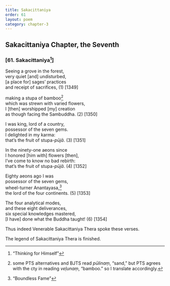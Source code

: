```yaml
---
title: Sakacittaniya
order: 61
layout: poem
category: chapter-3
---
```


## Sakacittaniya Chapter, the Seventh

### \[61. Sakacittaniya[^1]\]

Seeing a grove in the forest,  
very quiet \[and\] undisturbed,  
\[a place for\] sages’ practices  
and receipt of sacrifices, (1) \[1349\]

making a stupa of bamboo[^2]  
which was strewn with varied flowers,  
I \[then\] worshipped \[my\] creation  
as though facing the Sambuddha. (2) \[1350\]

I was king, lord of a country,  
possessor of the seven gems.  
I delighted in my karma:  
that’s the fruit of stupa-*pūjā*. (3) \[1351\]

In the ninety-one aeons since  
I honored \[him with\] flowers \[then\],  
I’ve come to know no bad rebirth:  
that’s the fruit of stupa-*pūjā*. (4) \[1352\]

Eighty aeons ago I was  
possessor of the seven gems,  
wheel-turner Anantayasa,[^3]  
the lord of the four continents. (5) \[1353\]

The four analytical modes,  
and these eight deliverances,  
six special knowledges mastered,  
\[I have\] done what the Buddha taught! (6) \[1354\]

Thus indeed Venerable Sakacittaniya Thera spoke these verses.

The legend of Sakacittaniya Thera is finished.

[^1]: “Thinking for Himself”

[^2]: some PTS alternatives and BJTS read *pūlinaṃ*, “sand,” but PTS agrees with the cty in reading *veḷunaṃ*, “bamboo.” so I translate accordingly.

[^3]: “Boundless Fame”
